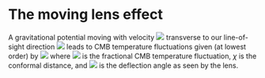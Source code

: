# The moving lens effect

A gravitational potential moving with velocity <img src="http://latex.codecogs.com/svg.latex?\mathbf{v}_\perp" border="0"/> transverse to our line-of-sight direction <img src="http://latex.codecogs.com/svg.latex?\hat{\mathbf{n}}" border="0"/> leads to CMB temperature fluctuations given (at lowest order) by
<img src="http://latex.codecogs.com/svg.latex?\begin{equation}
    \Theta (\hat{\mathbf{n}}) = \mathbf{v}_\perp \cdot \boldsymbol{\beta}(\chi \hat{\mathbf{n}})\ , 
\end{equation}" border="0"/> 
where <img src="http://latex.codecogs.com/svg.latex?\Theta = \Delta T / T" border="0"/> is the fractional CMB temperature fluctuation, $\chi$ is the conformal distance, and  <img src="http://latex.codecogs.com/svg.latex?\boldsymbol{\beta}" border="0"/> is the deflection angle as seen by the lens.


